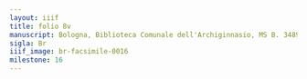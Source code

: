 ```yaml
---
layout: iiif
title: folio 8v
manuscript: Bologna, Biblioteca Comunale dell'Archiginnasio, MS B. 3489
sigla: Br
iiif_image: br-facsimile-0016
milestone: 16
---
```


